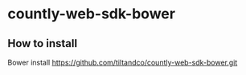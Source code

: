 # countly-web-sdk-bower

## How to install
Bower install https://github.com/tiltandco/countly-web-sdk-bower.git
